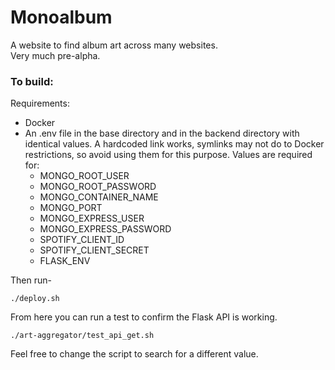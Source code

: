 # Monoalbum

A website to find album art across many websites.  
Very much pre-alpha.

### To build:  
Requirements:
* Docker
* An .env file in the base directory and in the backend directory with identical values. A hardcoded link works, symlinks may not do to Docker restrictions, so avoid using them for this purpose. Values are required for:
    * MONGO_ROOT_USER
    * MONGO_ROOT_PASSWORD
    * MONGO_CONTAINER_NAME
    * MONGO_PORT
    * MONGO_EXPRESS_USER
    * MONGO_EXPRESS_PASSWORD
    * SPOTIFY_CLIENT_ID  
    * SPOTIFY_CLIENT_SECRET  
    * FLASK_ENV

Then run-  

    ./deploy.sh

From here you can run a test to confirm the Flask API is working. 

    ./art-aggregator/test_api_get.sh

Feel free to change the script to search for a different value.
